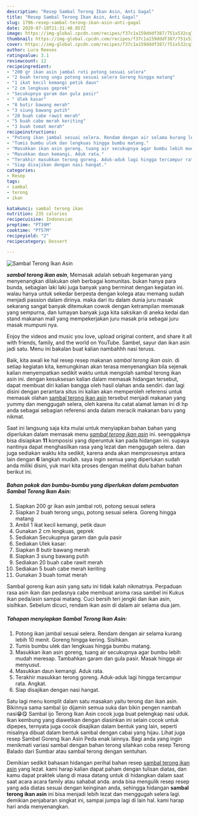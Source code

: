 ```yaml
---
description: "Resep Sambal Terong Ikan Asin, Anti Gagal"
title: "Resep Sambal Terong Ikan Asin, Anti Gagal"
slug: 1796-resep-sambal-terong-ikan-asin-anti-gagal
date: 2020-07-10T21:31:48.857Z
image: https://img-global.cpcdn.com/recipes/f37c1a159dddf387/751x532cq70/sambal-terong-ikan-asin-foto-resep-utama.jpg
thumbnail: https://img-global.cpcdn.com/recipes/f37c1a159dddf387/751x532cq70/sambal-terong-ikan-asin-foto-resep-utama.jpg
cover: https://img-global.cpcdn.com/recipes/f37c1a159dddf387/751x532cq70/sambal-terong-ikan-asin-foto-resep-utama.jpg
author: Lura Reeves
ratingvalue: 3.1
reviewcount: 12
recipeingredient:
- "200 gr ikan asin jambal roti potong sesuai selera"
- "2 buah terong ungu potong sesuai selera Goreng hingga matang"
- "1 ikat kecil kemangi petik daun"
- "2 cm lengkuas geprek"
- "Secukupnya garam dan gula pasir"
- " Ulek kasar"
- "8 butir bawang merah"
- "3 siung bawang putih"
- "20 buah cabe rawit merah"
- "5 buah cabe merah keriting"
- "3 buah tomat merah"
recipeinstructions:
- "Potong ikan jambal sesuai selera. Rendam dengan air selama kurang lebih 10 menit. Goreng hingga kering. Sisihkan."
- "Tumis bumbu ulek dan lengkuas hingga bumbu matang."
- "Masukkan ikan asin goreng, tuang air secukupnya agar bumbu lebih mudah meresap. Tambahkan garam dan gula pasir. Masak hingga air menyusut."
- "Masukkan daun kemangi. Aduk rata."
- "Terakhir masukkan terong goreng. Aduk-aduk lagi hingga tercampur rata. Angkat."
- "Siap disajikan dengan nasi hangat."
categories:
- Resep
tags:
- sambal
- terong
- ikan

katakunci: sambal terong ikan 
nutrition: 235 calories
recipecuisine: Indonesian
preptime: "PT39M"
cooktime: "PT57M"
recipeyield: "2"
recipecategory: Dessert

---
```



![Sambal Terong Ikan Asin](https://img-global.cpcdn.com/recipes/f37c1a159dddf387/751x532cq70/sambal-terong-ikan-asin-foto-resep-utama.jpg)

<b><i>sambal terong ikan asin</i></b>, Memasak adalah sebuah kegemaran yang menyenangkan dilakukan oleh berbagai komunitas. bukan hanya para bunda, sebagian laki laki juga banyak yang berminat dengan kegiatan ini. walau hanya untuk sekedar berpesta dengan kolega atau memang sudah menjadi passion dalam dirinya. maka dari itu dalam dunia juru masak sekarang sangat banyak ditemukan cowok dengan ketrampilan memasak yang sempurna, dan lumayan banyak juga kita saksikan di aneka kedai dan stand makanan mall yang mempekerjakan juru masak pria sebagai juru masak mumpuni nya.

Enjoy the videos and music you love, upload original content, and share it all with friends, family, and the world on YouTube. Sambel, sayur dan ikan asin jadi satu. Menu ini bakalan buat kalian nambahhh nasi teruss.

Baik, kita awali ke hal resep resep makanan <i>sambal terong ikan asin</i>. di setiap kegiatan kita, kemungkinan akan terasa menyenangkan bila sejenak kalian menyempatkan sedikit waktu untuk mengolah sambal terong ikan asin ini. dengan kesuksesan kalian dalam memasak hidangan tersebut, dapat membuat diri kalian bangga oleh hasil olahan anda sendiri. dan lagi disini dengan perantara situs ini kalian akan memperoleh referensi untuk memasak olahan <u>sambal terong ikan asin</u> tersebut menjadi makanan yang yummy dan menggugah selera, oleh karena itu catat alamat laman ini di hp anda sebagai sebagian referensi anda dalam meracik makanan baru yang nikmat.


Saat ini langsung saja kita mulai untuk menyiapkan bahan bahan yang diperlukan dalam memasak menu <u><i>sambal terong ikan asin</i></u> ini. seenggaknya bisa disiapkan <b>11</b> komposisi yang diperuntuk kan pada hidangan ini. supaya nantinya dapat menghasilkan rasa yang lezat dan menggugah selera. dan juga sediakan waktu kita sedikit, karena anda akan memprosesnya antara lain dengan <b>6</b> langkah mudah. saya ingin semua yang diperlukan sudah anda miliki disini, yuk mari kita proses dengan melihat dulu bahan bahan berikut ini.

<!--inarticleads1-->

##### Bahan pokok dan bumbu-bumbu yang diperlukan dalam pembuatan Sambal Terong Ikan Asin:

1. Siapkan 200 gr ikan asin jambal roti, potong sesuai selera
1. Siapkan 2 buah terong ungu, potong sesuai selera. Goreng hingga matang
1. Ambil 1 ikat kecil kemangi, petik daun
1. Gunakan 2 cm lengkuas, geprek
1. Sediakan Secukupnya garam dan gula pasir
1. Sediakan  Ulek kasar:
1. Siapkan 8 butir bawang merah
1. Siapkan 3 siung bawang putih
1. Sediakan 20 buah cabe rawit merah
1. Sediakan 5 buah cabe merah keriting
1. Gunakan 3 buah tomat merah


Sambal goreng ikan asin yang satu ini tidak kalah nikmatnya. Perpaduan rasa asin ikan dan pedasnya cabe membuat aroma rasa sambel ini Kukus ikan peda/asin sampai matang. Cuci bersih teri jengki dan ikan asin, sisihkan. Sebelum dicuci, rendam ikan asin di dalam air selama dua jam. 

<!--inarticleads2-->

##### Tahapan menyiapkan Sambal Terong Ikan Asin:

1. Potong ikan jambal sesuai selera. Rendam dengan air selama kurang lebih 10 menit. Goreng hingga kering. Sisihkan.
1. Tumis bumbu ulek dan lengkuas hingga bumbu matang.
1. Masukkan ikan asin goreng, tuang air secukupnya agar bumbu lebih mudah meresap. Tambahkan garam dan gula pasir. Masak hingga air menyusut.
1. Masukkan daun kemangi. Aduk rata.
1. Terakhir masukkan terong goreng. Aduk-aduk lagi hingga tercampur rata. Angkat.
1. Siap disajikan dengan nasi hangat.


Satu lagi menu komplit dalam satu masakan yaitu terong dan ikan asin. Bikinnya sama sambal ijo dijamin semua suka dan bikin pengen nambah nasi😁😋 Sambal ijo Terong Ikan Asin cocok juga buat pelengkap nasi uduk. Ikan kembung yang diawetkan dengan diasinkan ini selain cocok untuk dipepes, ternyata juga cocok disajikan dalam bentuk yang lain, seperti misalnya dibuat dalam bentuk sambal dengan cabai yang hijau. Lihat juga resep Sambel Goreng Ikan Asin Peda enak lainnya. Bagi anda yang ingin menikmati variasi sambal dengan bahan terong silahkan coba resep Terong Balado dari Sumbar atau sambal terong dengan sentuhan. 

Demikian sedikit bahasan hidangan perihal bahan resep <u>sambal terong ikan asin</u> yang lezat. kami harap kalian dapat paham dengan tulisan diatas, dan kamu dapat praktek ulang di masa datang untuk di hidangkan dalam saat saat acara acara family atau sahabat anda. anda bisa mengulik resep resep yang ada diatas sesuai dengan keinginan anda, sehingga hidangan <b>sambal terong ikan asin</b> ini bisa menjadi lebih lezat dan menggugah selera lagi. demikian penjabaran singkat ini, sampai jumpa lagi di lain hal. kami harap hari anda menyenangkan.
